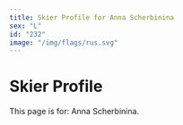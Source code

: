 ```yaml
---
title: Skier Profile for Anna Scherbinina
sex: "L"
id: "232"
image: "/img/flags/rus.svg" 
---
```


# Skier Profile

This page is for: Anna Scherbinina.
    